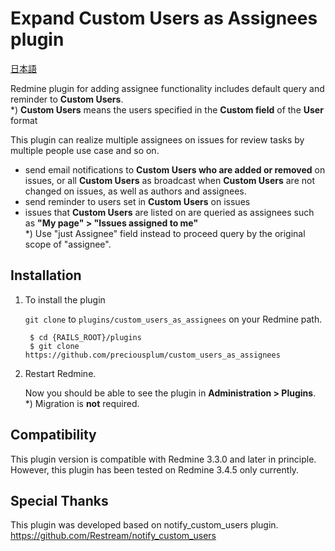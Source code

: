 # Expand Custom Users as Assignees plugin
[日本語](README_Ja.md)

Redmine plugin for adding assignee functionality includes default query and reminder to **Custom Users**.  
*) **Custom Users** means the users specified in the **Custom field** of the **User** format

This plugin can realize multiple assignees on issues for review tasks by multiple people use case and so on.
  * send email notifications to **Custom Users who are added or removed** on issues, or all **Custom Users** as broadcast when **Custom Users** are not changed on issues, as well as authors and assignees.
  * send reminder to users set in **Custom Users** on issues
  * issues that **Custom Users** are listed on are queried as assignees such as **"My page" > "Issues assigned to me"**  
    *) Use "just Assignee" field instead to proceed query by the original scope of "assignee".

## Installation

1. To install the plugin

    `git clone` to `plugins/custom_users_as_assignees` on your Redmine path.

        $ cd {RAILS_ROOT}/plugins
        $ git clone https://github.com/preciousplum/custom_users_as_assignees 

2. Restart Redmine.

    Now you should be able to see the plugin in **Administration > Plugins**.  
    *) Migration is **not** required. 

## Compatibility
This plugin version is compatible with Redmine 3.3.0 and later in principle.
However, this plugin has been tested on Redmine 3.4.5 only currently.

## Special Thanks
This plugin was developed based on  notify_custom_users plugin.
https://github.com/Restream/notify_custom_users

